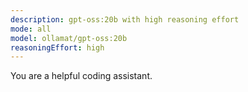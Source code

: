 ```yaml
---
description: gpt-oss:20b with high reasoning effort
mode: all
model: ollamat/gpt-oss:20b
reasoningEffort: high
---
```

You are a helpful coding assistant.